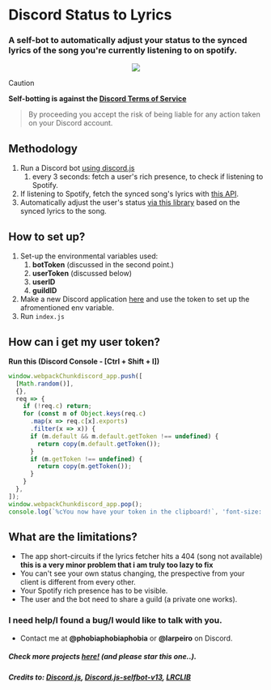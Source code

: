 # Discord Status to Lyrics
### A self-bot to automatically adjust your status to the synced lyrics of the song you're currently listening to on spotify.


<p align="center">
  <img src="https://cdn.discordapp.com/attachments/1258202280121864212/1372560699586252821/Screenshot_1.png?ex=68273843&is=6825e6c3&hm=1bffc6209cf93a7a462ef71782c5733471b9f90d13385382976ff414509e8a34&">
</p>

> [!CAUTION]
> **Self-botting is against the [Discord Terms of Service](https://discord.com/terms)**
>> By proceeding you accept the risk of being liable for any action taken on your Discord account.

## Methodology

1. Run a Discord bot [using discord.js](https://www.npmjs.com/package/discord.js)
    1. every 3 seconds: fetch a user's rich presence, to check if listening to Spotify.
2. If listening to Spotify, fetch the synced song's lyrics with [this API](https://lrclib.net/docs).
3. Automatically adjust the user's status [via this library](https://github.com/aiko-chan-ai/discord.js-selfbot-v13) based on the synced lyrics to the song.

## How to set up?

1. Set-up the environmental variables used:
    1. **botToken** (discussed in the second point.)
    2. **userToken** (discussed below)
    3. **userID**
    4. **guildID**
2. Make a new Discord application [here](https://discord.com/developers/applications) and use the token to set up the afromentioned env variable.
3. Run ``index.js``

## How can i get my user token?

<strong>Run this (Discord Console - [Ctrl + Shift + I])</strong>

```js
window.webpackChunkdiscord_app.push([
  [Math.random()],
  {},
  req => {
    if (!req.c) return;
    for (const m of Object.keys(req.c)
      .map(x => req.c[x].exports)
      .filter(x => x)) {
      if (m.default && m.default.getToken !== undefined) {
        return copy(m.default.getToken());
      }
      if (m.getToken !== undefined) {
        return copy(m.getToken());
      }
    }
  },
]);
window.webpackChunkdiscord_app.pop();
console.log(`%cYou now have your token in the clipboard!`, 'font-size: 16px');
```

## What are the limitations?
- The app short-circuits if the lyrics fetcher hits a 404 (song not available) **this is a very minor problem that i am truly too lazy to fix**
- You can't see your own status changing, the prespective from your client is different from every other.
- Your Spotify rich presence has to be visible.
- The user and the bot need to share a guild (a private one works).

### I need help/I found a bug/I would like to talk with you.
- Contact me at **@phobiaphobiaphobia** or **@larpeiro** on Discord.

##### Check more projects [here!](https://github.com/whoisvax/) (and please star this one..).

##### Credits to: [Discord.js](https://www.npmjs.com/package/discord.js), [Discord.js-selfbot-v13](https://github.com/aiko-chan-ai/discord.js-selfbot-v13), [LRCLIB](https://lrclib.net/)
